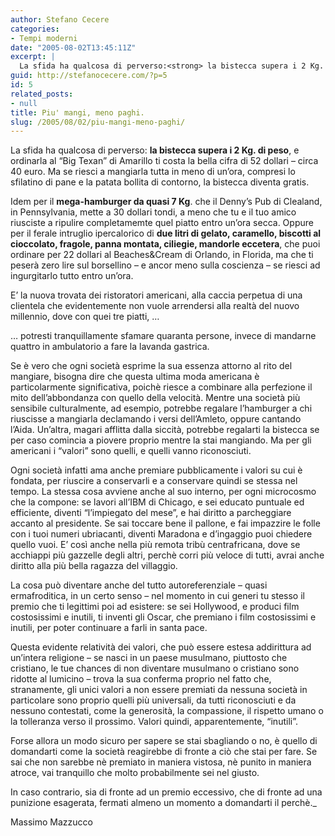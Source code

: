 ```yaml
---
author: Stefano Cecere
categories:
- Tempi moderni
date: "2005-08-02T13:45:11Z"
excerpt: |
  La sfida ha qualcosa di perverso:<strong> la bistecca supera i 2 Kg. di peso</strong>, e ordinarla al "Big Texan" di Amarillo ti costa la bella cifra di 52 dollari - circa 40 euro. Ma se riesci a mangiarla tutta in meno di un'ora, compresi lo sfilatino di pane e la patata bollita di contorno, la bistecca diventa gratis...
guid: http://stefanocecere.com/?p=5
id: 5
related_posts:
- null
title: Piu' mangi, meno paghi.
slug: /2005/08/02/piu-mangi-meno-paghi/
---
```


La sfida ha qualcosa di perverso: **la bistecca supera i 2 Kg. di peso**, e ordinarla al &#8220;Big Texan&#8221; di Amarillo ti costa la bella cifra di 52 dollari &#8211; circa 40 euro. Ma se riesci a mangiarla tutta in meno di un&#8217;ora, compresi lo sfilatino di pane e la patata bollita di contorno, la bistecca diventa gratis.

Idem per il **mega-hamburger da quasi 7 Kg**. che il Denny&#8217;s Pub di Clealand, in Pennsylvania, mette a 30 dollari tondi, a meno che tu e il tuo amico riusciste a ripulire completamemte quel piatto entro un&#8217;ora secca. Oppure per il ferale intruglio ipercalorico di **due litri di gelato, caramello, biscotti al cioccolato, fragole, panna montata, ciliegie, mandorle eccetera**, che puoi ordinare per 22 dollari al Beaches&Cream di Orlando, in Florida, ma che ti peser&#xe0; zero lire sul borsellino &#8211; e ancor meno sulla coscienza &#8211; se riesci ad ingurgitarlo tutto entro un&#8217;ora.

E&#8217; la nuova trovata dei ristoratori americani, alla caccia perpetua di una clientela che evidentemente non vuole arrendersi alla realt&#xe0; del nuovo millennio, dove con quei tre piatti, …

… potresti tranquillamente sfamare quaranta persone, invece di mandarne quattro in ambulatorio a fare la lavanda gastrica.

Se è vero che ogni societ&#xe0; esprime la sua essenza attorno al rito del mangiare, bisogna dire che questa ultima moda americana è particolarmente significativa, poichè riesce a combinare alla perfezione il mito dell&#8217;abbondanza con quello della velocit&#xe0;. Mentre una societ&#xe0; pi&#xf9; sensibile culturalmente, ad esempio, potrebbe regalare l&#8217;hamburger a chi riuscisse a mangiarla declamando i versi dell&#8217;Amleto, oppure cantando l&#8217;Aida. Un&#8217;altra, magari afflitta dalla siccit&#xe0;, potrebbe regalarti la bistecca se per caso comincia a piovere proprio mentre la stai mangiando. Ma per gli americani i &#8220;valori&#8221; sono quelli, e quelli vanno riconosciuti.

Ogni societ&#xe0; infatti ama anche premiare pubblicamente i valori su cui è fondata, per riuscire a conservarli e a conservare quindi se stessa nel tempo. La stessa cosa avviene anche al suo interno, per ogni microcosmo che la compone: se lavori all&#8217;IBM di Chicago, e sei educato puntuale ed efficiente, diventi &#8220;l&#8217;impiegato del mese&#8221;, e hai diritto a parcheggiare accanto al presidente. Se sai toccare bene il pallone, e fai impazzire le folle con i tuoi numeri ubriacanti, diventi Maradona e d&#8217;ingaggio puoi chiedere quello vuoi. E&#8217; cos&#xec; anche nella pi&#xf9; remota trib&#xf9; centrafricana, dove se acchiappi pi&#xf9; gazzelle degli altri, perchè corri pi&#xf9; veloce di tutti, avrai anche diritto alla pi&#xf9; bella ragazza del villaggio.

La cosa può diventare anche del tutto autoreferenziale &#8211; quasi ermafroditica, in un certo senso &#8211; nel momento in cui generi tu stesso il premio che ti legittimi poi ad esistere: se sei Hollywood, e produci film costosissimi e inutili, ti inventi gli Oscar, che premiano i film costosissimi e inutili, per poter continuare a farli in santa pace.

Questa evidente relativit&#xe0; dei valori, che può essere estesa addirittura ad un&#8217;intera religione &#8211; se nasci in un paese musulmano, piuttosto che cristiano, le tue chances di non diventare musulmano o cristiano sono ridotte al lumicino &#8211; trova la sua conferma proprio nel fatto che, stranamente, gli unici valori a non essere premiati da nessuna societ&#xe0; in particolare sono proprio quelli pi&#xf9; universali, da tutti riconosciuti e da nessuno contestati, come la generosit&#xe0;, la compassione, il rispetto umano o la tolleranza verso il prossimo. Valori quindi, apparentemente, &#8220;inutili&#8221;.

Forse allora un modo sicuro per sapere se stai sbagliando o no, è quello di domandarti come la societ&#xe0; reagirebbe di fronte a ciò che stai per fare. Se sai che non sarebbe nè premiato in maniera vistosa, nè punito in maniera atroce, vai tranquillo che molto probabilmente sei nel giusto.

In caso contrario, sia di fronte ad un premio eccessivo, che di fronte ad una punizione esagerata, fermati almeno un momento a domandarti il perchè._</p> 

Massimo Mazzucco
  
</em>